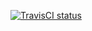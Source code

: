 [![TravisCI status](https://travis-ci.org/janmojzis/ttest.svg?branch=master)](https://travis-ci.org/janmojzis/ttest)
